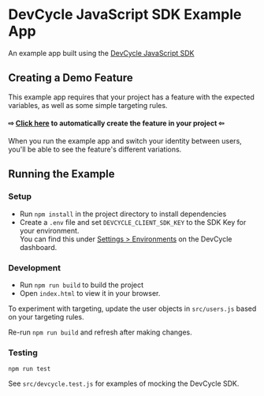 # DevCycle JavaScript SDK Example App

An example app built using the [DevCycle JavaScript SDK](https://docs.devcycle.com/sdk/client-side-sdks/javascript/)

## Creating a Demo Feature
This example app requires that your project has a feature with the expected variables, as well as some simple targeting rules. 

#### ⇨ [Click here](https://app.devcycle.com/r/create?resource=feature&key=hello-togglebot) to automatically create the feature in your project ⇦

When you run the example app and switch your identity between users, you'll be able to see the feature's different variations.

## Running the Example
### Setup

* Run `npm install` in the project directory to install dependencies
* Create a `.env` file and set `DEVCYCLE_CLIENT_SDK_KEY` to the SDK Key for your environment.\
You can find this under [Settings > Environments](https://app.devcycle.com/r/environments) on the DevCycle dashboard.

### Development

* Run `npm run build` to build the project
* Open `index.html` to view it in your browser.

To experiment with targeting, update the user objects in `src/users.js` based on your targeting rules.

Re-run `npm run build` and refresh after making changes.

### Testing

`npm run test`

See `src/devcycle.test.js` for examples of mocking the DevCycle SDK.
